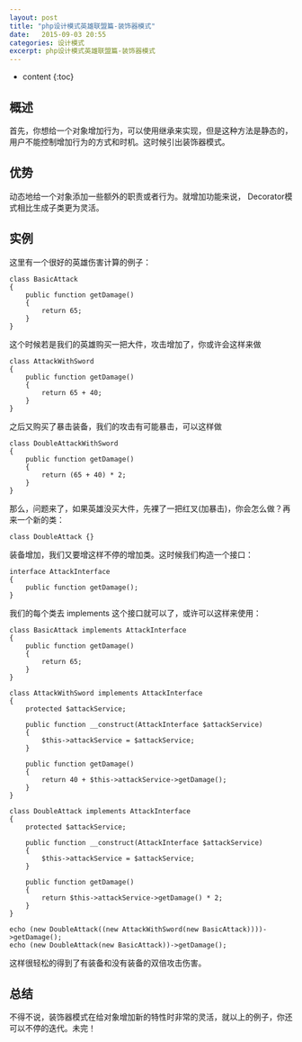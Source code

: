 ```yaml
---
layout: post
title: "php设计模式英雄联盟篇-装饰器模式"
date:   2015-09-03 20:55
categories: 设计模式
excerpt: php设计模式英雄联盟篇-装饰器模式
---
```


* content
{:toc}

## 概述

首先，你想给一个对象增加行为，可以使用继承来实现，但是这种方法是静态的，用户不能控制增加行为的方式和时机。这时候引出装饰器模式。

## 优势

动态地给一个对象添加一些额外的职责或者行为。就增加功能来说， Decorator模式相比生成子类更为灵活。

## 实例

这里有一个很好的英雄伤害计算的例子：

    class BasicAttack
    {
        public function getDamage()
        {
            return 65;
        }
    }

这个时候若是我们的英雄购买一把大件，攻击增加了，你或许会这样来做

    class AttackWithSword
    {
        public function getDamage()
        {
            return 65 + 40;
        }
    }

之后又购买了暴击装备，我们的攻击有可能暴击，可以这样做

    class DoubleAttackWithSword
    {
        public function getDamage()
        {
            return (65 + 40) * 2;
        }
    }

那么，问题来了，如果英雄没买大件，先裸了一把红叉(加暴击)，你会怎么做？再来一个新的类：

    class DoubleAttack {}

装备增加，我们又要增这样不停的增加类。这时候我们构造一个接口：

    interface AttackInterface
    {
        public function getDamage();
    }

我们的每个类去 implements 这个接口就可以了，或许可以这样来使用：

    class BasicAttack implements AttackInterface
    {
        public function getDamage()
        {
            return 65;
        }
    }

    class AttackWithSword implements AttackInterface
    {
        protected $attackService;

        public function __construct(AttackInterface $attackService)
        {
            $this->attackService = $attackService;
        }

        public function getDamage()
        {
            return 40 + $this->attackService->getDamage();
        }
    }

    class DoubleAttack implements AttackInterface
    {
        protected $attackService;

        public function __construct(AttackInterface $attackService)
        {
            $this->attackService = $attackService;
        }

        public function getDamage()
        {
            return $this->attackService->getDamage() * 2;
        }
    }

    echo (new DoubleAttack((new AttackWithSword(new BasicAttack))))->getDamage();
    echo (new DoubleAttack(new BasicAttack))->getDamage();

这样很轻松的得到了有装备和没有装备的双倍攻击伤害。

## 总结
不得不说，装饰器模式在给对象增加新的特性时非常的灵活，就以上的例子，你还可以不停的迭代。未完！
